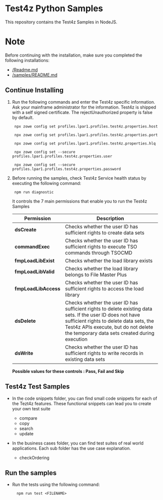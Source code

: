 # Test4z Python Samples

This repository contains the Test4z Samples in NodeJS. 

# Note
Before continuing with the installation, make sure you completed the following installations:
* [/Readme.md](/README.md)
* [/samples/README.md](/samples/README.md)

## Continue Installing

1. Run the following commands and enter the Test4z specific information. Ask your mainframe administrator for the information. Test4z is shipped with a self signed certificate. The rejectUnauthorized property is false by default.

        npx zowe config set profiles.lpar1.profiles.test4z.properties.host

        npx zowe config set profiles.lpar1.profiles.test4z.properties.port

        npx zowe config set profiles.lpar1.profiles.test4z.properties.hlq

        npx zowe config set --secure profiles.lpar1.profiles.test4z.properties.user

        npx zowe config set --secure profiles.lpar1.profiles.test4z.properties.password
    
2. Before running the samples, check Test4z Service health status by executing the following command:

        npm run diagnostic
        
    It controls the 7 main permissions that enable you to run the Test4z Samples
    
    | Permission | Description |
    | --- | --- |  
    **dsCreate**         | Checks whether the user ID has sufficient rights to create data sets
    **commandExec**      | Checks whether the user ID has sufficient rights to execute TSO commands through TSOCMD
    **fmpLoadLibExist**  | Checks whether the load library exists
    **fmpLoadLibValid**  | Checks whether the load library belongs to File Master Plus
    **fmpLoadLibAccess** | Checks whether the user ID has sufficient rights to access the load library
    **dsDelete**         | Checks whether the user ID has sufficient rights to delete existing data sets. If the user ID does not have sufficient rights to delete data sets, the Test4z APIs execute, but do not delete the temporary data sets created during execution
    **dsWrite**          | Checks whether the user ID has sufficient rights to write records in existing data sets
                              
    **Possible values for these controls : Pass, Fail and Skip**

## Test4z Test Samples

* In the code snippets folder, you can find small code snippets for each of the Tezt4z features. These functional snippets can lead you to create your own test suite
    * compare
    * copy
    * search
    * update
    
* In the business cases folder, you can find test suites of real world applications. Each sub folder has the use case explanation.
    * checkOrdering 
    
## Run the samples

* Run the tests using the following command:

        npm run test <FILENAME>
